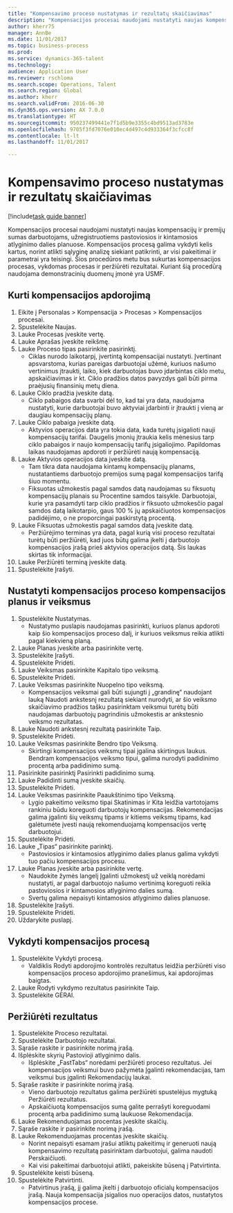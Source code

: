```yaml
--- 
title: "Kompensavimo proceso nustatymas ir rezultatų skaičiavimas"
description: "Kompensacijos procesai naudojami nustatyti naujas kompensacijų ir premijų sumas darbuotojams, užregistruotiems pastoviosios ir kintamosios atlyginimo dalies planuose."
author: kherr75
manager: AnnBe
ms.date: 11/01/2017
ms.topic: business-process
ms.prod: 
ms.service: dynamics-365-talent
ms.technology: 
audience: Application User
ms.reviewer: rschloma
ms.search.scope: Operations, Talent
ms.search.region: Global
ms.author: kherr
ms.search.validFrom: 2016-06-30
ms.dyn365.ops.version: AX 7.0.0
ms.translationtype: HT
ms.sourcegitcommit: 950237499441e7f1d5b9e3355c4bd9513ad3783e
ms.openlocfilehash: 9705f3fd7076e010ec4d497c4d933364f3cfcc8f
ms.contentlocale: lt-lt
ms.lasthandoff: 11/01/2017

---
```

# <a name="define-compensation-process-and-calculate-results"></a>Kompensavimo proceso nustatymas ir rezultatų skaičiavimas

[!include[task guide banner](../../includes/task-guide-banner.md)]

Kompensacijos procesai naudojami nustatyti naujas kompensacijų ir premijų sumas darbuotojams, užregistruotiems pastoviosios ir kintamosios atlyginimo dalies planuose. Kompensacijos procesą galima vykdyti kelis kartus, norint atlikti sąlyginę analizę siekiant patikrinti, ar visi pakeitimai ir parametrai yra teisingi. Šios procedūros metu bus sukurtas kompensacijos procesas, vykdomas procesas ir peržiūrėti rezultatai. Kuriant šią procedūrą naudojama demonstracinių duomenų įmonė yra USMF.


## <a name="create-a-compensation-process"></a>Kurti kompensacijos apdorojimą
1. Eikite į Personalas > Kompensacija > Procesas > Kompensacijos procesai.
2. Spustelėkite Naujas.
3. Lauke Procesas įveskite vertę.
4. Lauke Aprašas įveskite reikšmę.
5. Lauke Proceso tipas pasirinkite pasirinktį.
    * Ciklas nurodo laikotarpį, įvertintą kompensacijai nustatyti. Įvertinant apsvarstoma, kurias pareigas darbuotojai užėmė, kuriuos našumo vertinimus įtraukti, laiko, kiek darbuotojas buvo įdarbintas ciklo metu, apskaičiavimas ir kt. Ciklo pradžios datos pavyzdys gali būti pirma praėjusių finansinių metų diena.  
6. Lauke Ciklo pradžia įveskite datą.
    * Ciklo pabaigos data svarbi dėl to, kad tai yra data, naudojama nustatyti, kurie darbuotojai buvo aktyviai įdarbinti ir įtraukti į vieną ar daugiau kompensacijų planų.  
7. Lauke Ciklo pabaiga įveskite datą.
    * Aktyvios operacijos data yra tokia data, kada turėtų įsigalioti nauji kompensacijų tarifai. Daugelis įmonių įtraukia kelis mėnesius tarp ciklo pabaigos ir naujo kompensacijų tarifų įsigaliojimo. Papildomas laikas naudojamas apdoroti ir peržiūrėti naują kompensaciją.  
8. Lauke Aktyvios operacijos data įveskite datą.
    * Tam tikra data naudojama kintamų kompensacijų planams, nustatantiems darbuotojo premijos sumą pagal kompensacijos tarifą šiuo momentu.  
    * Fiksuotas užmokestis pagal samdos datą naudojamas su fiksuotų kompensacijų planais su Procentine samdos taisykle.  Darbuotojai, kurie yra pasamdyti tarp ciklo pradžios ir fiksuoto užmokesčio pagal samdos datą laikotarpio, gaus 100 % jų apskaičiuotos kompensacijos padidėjimo, o ne proporcingai paskirstytą procentą.  
9. Lauke Fiksuotas užmokestis pagal samdos datą įveskite datą.
    * Peržiūrėjimo terminas yra data, pagal kurią visi proceso rezultatai turėtų būti peržiūrėti, kad juos būtų galima įkelti į darbuotojo kompensacijos įrašą prieš aktyvios operacijos datą. Šis laukas skirtas tik informacijai.  
10. Lauke Peržiūrėti terminą įveskite datą.
11. Spustelėkite Įrašyti.

## <a name="setup-the-compensation-plans-and-actions-for-a-compensation-process"></a>Nustatyti kompensacijos proceso kompensacijos planus ir veiksmus
1. Spustelėkite Nustatymas.
    * Nustatymo puslapis naudojamas pasirinkti, kuriuos planus apdoroti kaip šio kompensacijos proceso dalį, ir kuriuos veiksmus reikia atlikti pagal kiekvieną planą.  
2. Lauke Planas įveskite arba pasirinkite vertę.
3. Spustelėkite Įrašyti.
4. Spustelėkite Pridėti.
5. Lauke Veiksmas pasirinkite Kapitalo tipo veiksmą.
6. Spustelėkite Pridėti.
7. Lauke Veiksmas pasirinkite Nuopelno tipo veiksmą.
    * Kompensacijos veiksmai gali būti sujungti į „grandinę“ naudojant lauką Naudoti ankstesnį rezultatą siekiant nurodyti, ar šio veiksmo skaičiavimo pradžios tašku pasirinktam veiksmui turėtų būti naudojamas darbuotojų pagrindinis užmokestis ar ankstesnio veiksmo rezultatas.  
8. Lauke Naudoti ankstesnį rezultatą pasirinkite Taip.
9. Spustelėkite Pridėti.
10. Lauke Veiksmas pasirinkite Bendro tipo Veiksmą.
    * Skirtingi kompensacijos veiksmų tipai įgalina skirtingus laukus. Bendram kompensacijos veiksmo tipui, galima nurodyti padidinimo procentą arba padidinimo sumą.  
11. Pasirinkite pasirinktį Pasirinkti padidinimo sumą.
12. Lauke Padidinti sumą įveskite skaičių.
13. Spustelėkite Pridėti.
14. Lauke Veiksmas pasirinkite Paaukštinimo tipo Veiksmą.
    * Lygio pakeitimo veiksmo tipai Skatinimas ir Kita leidžia vartotojams rankiniu būdu koreguoti darbuotojų kompensacijas. Rekomendacijas galima įgalinti šių veiksmų tipams ir kitiems veiksmų tipams, kad galėtumėte įvesti naują rekomenduojamą kompensacijos vertę darbuotojui.  
15. Spustelėkite Pridėti.
16. Lauke „Tipas“ pasirinkite parinktį.
    * Pastoviosios ir kintamosios atlyginimo dalies planus galima vykdyti tuo pačiu kompensacijos procesu.  
17. Lauke Planas įveskite arba pasirinkite vertę.
    * Naudokite žymės langelį Įgalinti užmokestį už veiklą norėdami nustatyti, ar pagal darbuotojo našumo vertinimą koreguoti reikia pastoviosios ir kintamosios atlyginimo dalies sumą.  
    * Svertų galima nepaisyti kintamosios atlyginimo dalies planuose.  
18. Spustelėkite Įrašyti.
19. Spustelėkite Pridėti.
20. Uždarykite puslapį.

## <a name="run-the-compensation-process"></a>Vykdyti kompensacijos procesą
1. Spustelėkite Vykdyti procesą.
    * Valdiklis Rodyti apdorojimo kontrolės rezultatus leidžia peržiūrėti viso kompensacijos proceso apdorojimo pranešimus, kai apdorojimas baigtas.  
2. Lauke Rodyti vykdymo rezultatus pasirinkite Taip.
3. Spustelėkite GERAI.

## <a name="view-the-results"></a>Peržiūrėti rezultatus
1. Spustelėkite Proceso rezultatai.
2. Spustelėkite Darbuotojo rezultatai.
3. Sąraše raskite ir pasirinkite norimą įrašą.
4. Išplėskite skyrių Pastovioji atlyginimo dalis.
    * Išplėskite „FastTabs“ norėdami peržiūrėti proceso rezultatus. Jei kompensacijos veiksmui buvo pažymėta Įgalinti rekomendacijas, tam veiksmui bus įgalinti Rekomendacijų laukai.  
5. Sąraše raskite ir pasirinkite norimą įrašą.
    * Vieno darbuotojo rezultatus galima peržiūrėti spustelėjus mygtuką Peržiūrėti rezultatus.  
    * Apskaičiuotą kompensacijos sumą galite perrašyti koreguodami procentą arba padidinimo sumą laukuose Rekomendacija.  
6. Lauke Rekomenduojamas procentas įveskite skaičių.
7. Sąraše raskite ir pasirinkite norimą įrašą.
8. Lauke Rekomenduojamas procentas įveskite skaičių.
    * Norint nepaisyti esamam įrašui atliktų pakeitimų ir generuoti naują kompensavimo rezultatą pasirinktam darbuotojui, galima naudoti Perskaičiuoti.  
    * Kai visi pakeitimai darbuotojui atlikti, pakeiskite būseną į Patvirtinta.  
9. Spustelėkite keisti būseną.
10. Spustelėkite Patvirtinti.
    * Patvirtinus įrašą, jį galima įkelti į darbuotojo oficialų kompensacijos įrašą. Nauja kompensacija įsigalios nuo operacijos datos, nustatytos kompensacijos procese.  


